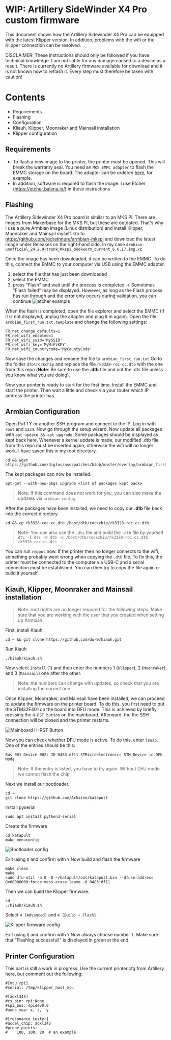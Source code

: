 # WIP: Artillery SideWinder X4 Pro custom firmware

This document shows how the Artillery Sidewinder X4 Pro can be equipped with the latest Klipper version. In addition, problems with the wifi or the Klipper connection can be resolved.

DISCLAIMER: These instructions should only be followed if you have technical knowledge. I am not liable for any damage caused to a device as a result. There is currently no Artillery firmware available for download and it is not known how to reflash it. Every step must therefore be taken with caution!

# Contents

 - Requirements
 - Flashing
 - Configuration
 - Kliauh, Klipper, Moonraker and Mainsail installation
 - Klipper configuration

## Requirements

- To flash a new image to the printer, the printer must be opened. This will break the warranty seal.
You need an `MKS EMMC adapter` to flash the EMMC storage on the board.
The adapter can be ordered [here](https://de.aliexpress.com/item/1005005614719377.html), for example.
- In addition, software is required to flash the image. I use Etcher (https://etcher.balena.io/) in these instructions

## Flashing
The Artillery Sidewinder X4 Pro board is similar to an MKS Pi. There are images from Makerbase for the MKS Pi, but these are outdated. That's why I use a pure Armbian image (Linux distribution) and install Klipper, Moonraker and Mainsail myself.
Go to https://github.com/redrathnure/armbian-mkspi and download the latest image under Releases on the right-hand side. In my case `Armbian-unofficial_24.2.0-trunk_Mkspi_bookworm_current_6.6.17.img.xz`

Once the image has been downloaded, it can be written to the EMMC. To do this, connect the EMMC to your computer via USB using the EMMC adapter.
1. select the file that has just been downloaded
2. select the EMMC
3. press "Flash" and wait until the process is completed -> Sometimes "Flash failed" may be displayed. However, as long as the Flash process has run through and the error only occurs during validation, you can continue
![etcher example](https://i.imgur.com/IDD2Ax7.png)

When the flash is completed, open the file explorer and select the EMMC (If it is not displayed, unplug the adapter and plug it in again).
Open the file `armbian_first_run.txt.template` and change the following settings:
```
FR_net_change_defaults=1
FR_net_wifi_enabled=1
FR_net_wifi_ssid='MySSID'
FR_net_wifi_key='MyWiFiKEY'
FR_net_wifi_countrycode='MyCountyCode'
```
Now save the changes and rename the file to `armbian_first_run.txt`
Go to the folder `dtb\rockchip` and replace the file `rk3328-roc-cc.dtb`  with the one from this repo (**Note**: Be sure to use the **.dtb** file and not the .dts file unless you know what you are doing). 

Now your printer is ready to start for the first time. Install the EMMC and start the printer. Then wait a little and check via your router which IP address the printer has.

## Armbian Configuration

Open PuTTY or another SSH program and connect to the IP. Log in with `root` and `1234`. Now go through the setup wizard.
Now update all packages with `apt update && apt upgrade`.
Some packages should be displayed as kept back here. Whenever a kernel update is made, our modified .dtb file from this repo must be inserted again, otherwise the wifi will no longer work. I have saved this in my root directory.
```
cd && wget https://github.com/diglos/userpatches/blob/master/overlay/armbian_first_run.txt
```
The kept packages can now be installed.
```
apt-get --with-new-pkgs upgrade <list of packages kept back>
```
> Note: If this command does not work for you, you can also make the updates via `armbian-config`

After the packages have been installed, we need to copy our **.dtb** file back into the correct directory.
```
cd && cp rk3328-roc-cc.dtb /boot/dtb/rockchip/rk3328-roc-cc.dtb
```
> Note: You can also use the `.dts` file and build the `.dtb` file by yourself
> ``
> dtc -I dts -O dtb -o /boot/dtb/rockchip/rk3328-roc-cc.dtb rk3328-roc-cc.dts
> ``

You can run `reboot` now. If the printer then no longer connects to the wifi, something probably went wrong when copying the `.dtb` file. To fix this, the printer must be connected to the computer via USB-C and a serial connection must be established. You can then try to copy the file again or build it yourself.

## Kiauh, Klipper, Moonraker and Mainsail installation

> Note: root rights are no longer required for the following steps. Make sure that you are working with the user that you created when setting up Armbian.

First, install Kiauh.
```
cd ~ && git clone https://github.com/dw-0/kiauh.git
```
Run Kiauh
```
./kiauh/kiauh.sh
```
Now select `Install` (1) and then enter the numbers 1 (`Klipper`), 2 (`Moonraker`) and 3 (`Mainsail`) one after the other. 
> Note: the numbers can change with updates, so check that you are installing the correct one.

Once Klipper, Moonraker, and Mainsail have been installed, we can proceed to update the firmware on the printer board. To do this, you first need to put the STM32F401 on the board into DFU mode. This is achieved by briefly pressing the `H-RST button` on the mainboard. Afterward, the the SSH connection will be closed and the printer restarts.

![Mainboard H-RST Button](https://i.imgur.com/ysIb2z8.png)

Now you can check whether DFU mode is active. To do this, enter `lsusb`. One of the entries should be this:
```
Bus 001 Device 002: ID 0483:df11 STMicroelectronics STM Device in DFU Mode
```
> Note: If the entry is listed, you have to try again. Without DFU mode we cannot flash the chip

Next we install our bootloader.
```
cd ~
git clone https://github.com/Arksine/katapult
```
Install pyserial
```
sudo apt install python3-serial
```
Create the firmware
```
cd katapult
make menuconfig
```
![Bootloader config](https://i.imgur.com/mAyfBTM.png)

Exit using `Q`  and confirm with `Y`
Now build and flash the firmware
```
make clean
make
sudo dfu-util -a 0 -D ~/katapult/out/katapult.bin --dfuse-address 0x08000000:force:mass-erase:leave -d 0483:df11
```
Then we can build the Klipper firmware.
```
cd ~
./kiauh/kiauh.sh
```
Select `4 [Advanced]` and `4 [Build + Flash]`

![Klipper firmware config](https://i.imgur.com/qXt8uVz.png)

Exit using `Q`  and confirm with `Y`
Now always choose number `1`. Make sure that "Flashing successfull" is displayed in green at the end.


## Printer Configuration
This part is still a work in progress. Use the current printer.cfg from Artillery here, but comment out the following:
```
#[mcu rpi]
#serial: /tmp/klipper_host_mcu

#[adxl345]
#cs_pin: rpi:None
#spi_bus: spidev0.0
#axes_map: x, z, -y

#[resonance_tester]
#accel_chip: adxl345
#probe_points:
#    100, 100, 20  # an example
```
